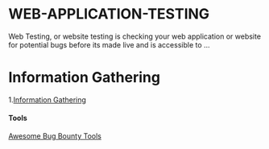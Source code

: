 # WEB-APPLICATION-TESTING
Web Testing, or website testing is checking your web application or website for potential bugs before its made live and is accessible to ...

# Information Gathering
   1.<a href="https://github.com/hackone103/WEB-APPLICATION-TESTING/tree/main/1.%20Information%20Gathering">Information Gathering</a>















   #### Tools
   <a href="https://github.com/vavkamil/awesome-bugbounty-tools#Subdomain-Enumeration">Awesome Bug Bounty Tools</a>